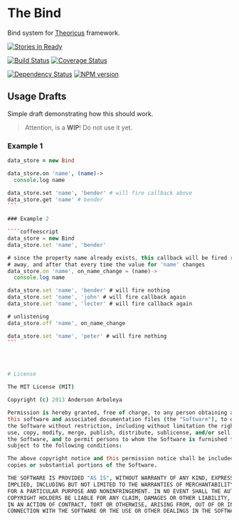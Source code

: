 # The Bind

Bind system for [Theoricus](https://github.com/theoricus/theoricus) framework.

[![Stories in Ready](https://badge.waffle.io/theoricus/the-bind.png)](http://waffle.io/theoricus/the-bind)  

[![Build Status](https://travis-ci.org/theoricus/the-bind.png?branch=master)](https://travis-ci.org/theoricus/the-bind) [![Coverage Status](https://coveralls.io/repos/theoricus/the-bind/badge.png)](https://coveralls.io/r/theoricus/the-bind)

[![Dependency Status](https://gemnasium.com/theoricus/the-bind.png)](https://gemnasium.com/theoricus/the-bind)  [![NPM version](https://badge.fury.io/js/the-bind.png)](http://badge.fury.io/js/the-bind)

## Usage Drafts

Simple draft demonstrating how this should work.

> Attention, is a **WIP**! Do not use it yet.

### Example 1

````coffeescript
data_store = new Bind

data_store.on 'name', (name)->
  console.log name

data_store.set 'name', 'bender' # will fire callback above
data_store.get 'name' # bender
```

### Example 2

````coffeescript
data_store = new Bind
data_store.set 'name', 'bender'

# since the property name already exists, this callback will be fired right
# away, and after that every time the value for 'name' changes
data_store.on 'name', on_name_change = (name)->
  console.log name

data_store.set 'name', 'bender' # will fire nothing
data_store.set 'name', 'john' # will fire callback again
data_store.set 'name', 'lecter' # will fire callback again

# unlistening
data_store.off 'name', on_name_change

data_store.set 'name', 'peter' # will fire nothing
```




# License

The MIT License (MIT)

Copyright (c) 2013 Anderson Arboleya

Permission is hereby granted, free of charge, to any person obtaining a copy of
this software and associated documentation files (the "Software"), to deal in
the Software without restriction, including without limitation the rights to
use, copy, modify, merge, publish, distribute, sublicense, and/or sell copies of
the Software, and to permit persons to whom the Software is furnished to do so,
subject to the following conditions:

The above copyright notice and this permission notice shall be included in all
copies or substantial portions of the Software.

THE SOFTWARE IS PROVIDED "AS IS", WITHOUT WARRANTY OF ANY KIND, EXPRESS OR
IMPLIED, INCLUDING BUT NOT LIMITED TO THE WARRANTIES OF MERCHANTABILITY, FITNESS
FOR A PARTICULAR PURPOSE AND NONINFRINGEMENT. IN NO EVENT SHALL THE AUTHORS OR
COPYRIGHT HOLDERS BE LIABLE FOR ANY CLAIM, DAMAGES OR OTHER LIABILITY, WHETHER
IN AN ACTION OF CONTRACT, TORT OR OTHERWISE, ARISING FROM, OUT OF OR IN
CONNECTION WITH THE SOFTWARE OR THE USE OR OTHER DEALINGS IN THE SOFTWARE.